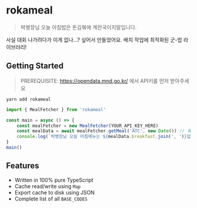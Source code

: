# rokameal

> 박병장님 오늘 아침밥은 돈김볶에 계란국이지말입니다.

사실 대회 나가려다가 이게 없나...? 싶어서 만들었어요. 배치 작업에 최적화된 군-밥 라이브러리!

## Getting Started

> PREREQUISITE: https://opendata.mnd.go.kr/ 에서 API키를 먼저 받아주세요

```
yarn add rokameal
```

```typescript
import { MealFetcher } from 'rokameal'

const main = async () => {
	const mealFetcher = new MealFetcher(YOUR_API_KEY_HERE)
	const mealData = await mealFetcher.getMeal('ATC', new Date()) // 육훈소
	console.log(`박병장님 오늘 아침메뉴는 ${mealData.breakfast.join(', ')}입니다`)
}
main()
```

## Features

- Written in 100% pure TypeScript
- Cache read/write using `Map`
- Export cache to disk using JSON
- Complete list of all `BASE_CODES`
